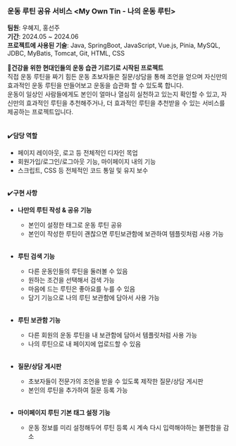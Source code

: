 
### 운동 루틴 공유 서비스 <My Own Tin - 나의 운동 루틴>
**팀원**: 우혜지, 홍선주<br>
**기간**: 2024.05 ~ 2024.06 <br>
**프로젝트에 사용된 기술**: Java, SpringBoot, JavaScript, Vue.js, Pinia, MySQL, JDBC, MyBatis, Tomcat, Git, HTML, CSS


**🚩건강을 위한 현대인들의 운동 습관 기르기로 시작된 프로젝트**
<br>
직접 운동 루틴을 짜기 힘든 운동 초보자들은 질문/상담을 통해 조언을 얻으며 자신만의 효과적인 운동 루틴을 만들어보고 운동을 습관화 할 수 있도록 합니다. <br>
운동이 일상인 사람들에게도 본인이 얼마나 열심히 실천하고 있는지 확인할 수 있고, 자신만의 효과적인 루틴을 추천해주거나, 더 효과적인 루틴을 추천받을 수 있는 서비스를 제공하는 프로젝트입니다.
<br><br>
<br>
✔️**담당 역할**
- 페이지 레이아웃, 로고 등 전체적인 디자인 목업
- 회원가입/로그인/로그아웃 기능, 마이페이지 내의 기능
- 스크립트, CSS 등 전체적인 코드 통일 및 유지 보수
<br><br>

✔️**구현 사항**<br>

- **나만의 루틴 작성 & 공유 기능**
    - 본인이 설정한 태그로 운동 루틴 공유
    - 본인이 작성한 루틴이 괜찮으면 루틴보관함에 보관하여 템플릿처럼 사용 가능<br><br>

 - **루틴 검색 기능**
    - 다른 운동인들의 루틴을 둘러볼 수 있음
    - 원하는 조건을 선택해서 검색 가능
    - 마음에 드는 루틴은 좋아요를 누를 수 있음
    - 담기 기능으로 나의 루틴 보관함에 담아서 사용 가능<br><br>

- **루틴 보관함 기능**
    - 다른 회원의 운동 루틴을 내 보관함에 담아서 템플릿처럼 사용 가능
    - 나의 루틴으로 내 페이지에 업로드할 수 있음<br><br>

- **질문/상담 게시판**
    - 초보자들이 전문가의 조언을 받을 수 있도록 제작한 질문/상담 게시판
    - 본인의 루틴을 추가하여 질문 등록 가능<br><br>
 
- **마이페이지 루틴 기본 태그 설정 기능**
    - 운동 정보를 미리 설정해두어 루틴 등록 시 계속 다시 입력해야하는 불편함을 감소
 
<br><br>
